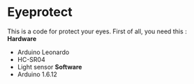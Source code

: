 # Eyeprotect
  This is a code for protect your eyes. First of all, you need this :  
    **Hardware**
  - Arduino Leonardo
  - HC-SR04
  - Light sensor 
    **Software**
  - Arduino 1.6.12
